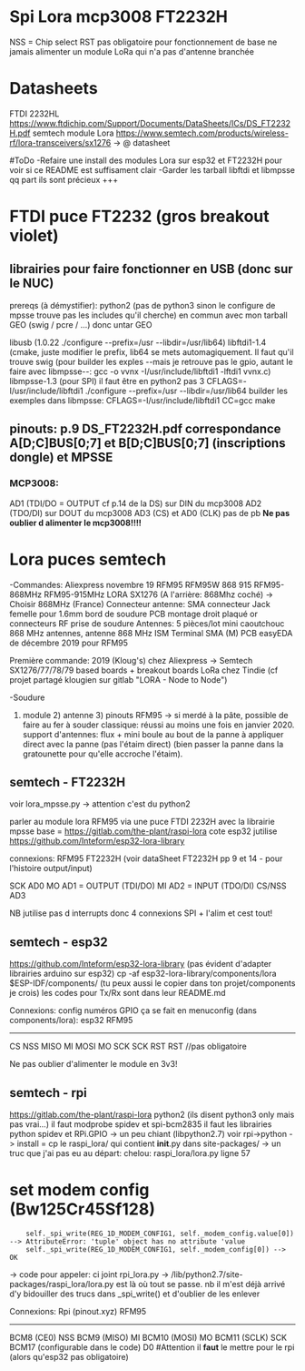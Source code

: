  # Spi Lora mcp3008 FT2232H 

NSS = Chip select
RST pas obligatoire pour fonctionnement de base
ne jamais alimenter un module LoRa qui n'a pas d'antenne branchée

# Datasheets
FTDI 2232HL https://www.ftdichip.com/Support/Documents/DataSheets/ICs/DS_FT2232H.pdf
semtech module Lora https://www.semtech.com/products/wireless-rf/lora-transceivers/sx1276 -> @ datasheet


#ToDo
-Refaire une install des modules Lora sur esp32 et FT2232H pour voir si ce README est suffisament clair
-Garder les tarball libftdi et libmpsse qq part ils sont précieux +++
	

	






# FTDI puce FT2232 (gros breakout violet)
## librairies pour faire fonctionner en USB (donc sur le NUC)
prereqs (à démystifier):
	python2 (pas de python3 sinon le configure de mpsse trouve pas les includes qu'il cherche)
	en commun avec mon tarball GEO (swig / pcre / ...) donc untar GEO

libusb (1.0.22 ./configure --prefix=/usr --libdir=/usr/lib64)
libftdi1-1.4 (cmake, juste modifier le prefix, lib64 se mets automagiquement. Il faut qu'il trouve swig
	(pour builder les exples --mais je retrouve pas le gpio, autant le faire avec libmpsse--: gcc -o vvnx -I/usr/include/libftdi1 -lftdi1 vvnx.c)
libmpsse-1.3 (pour SPI)
	il faut être en python2 pas 3
	CFLAGS=-I/usr/include/libftdi1 ./configure --prefix=/usr --libdir=/usr/lib64
	builder les exemples dans libmpsse: CFLAGS=-I/usr/include/libftdi1 CC=gcc make



## pinouts: p.9 DS_FT2232H.pdf correspondance A[D;C]BUS[0;7] et B[D;C]BUS[0;7] (inscriptions dongle) et MPSSE
### MCP3008:
AD1 (TDI/DO = OUTPUT cf p.14 de la DS) sur DIN du mcp3008
AD2 (TDO/DI) sur DOUT du mcp3008
AD3 (CS) et AD0 (CLK) pas de pb
****Ne pas oublier d alimenter le mcp3008!!!!****

# Lora puces semtech 

-Commandes: 
Aliexpress novembre 19
	RFM95 RFM95W 868 915 RFM95-868MHz RFM95-915MHz LORA SX1276 (A l'arrière: 868Mhz coché) -> Choisir 868MHz (France)
	Connecteur antenne: SMA connecteur Jack femelle pour 1.6mm bord de soudure PCB montage droit plaqué or connecteurs RF prise de soudure
	Antennes: 5 pièces/lot mini caoutchouc 868 MHz antennes, antenne 868 MHz ISM Terminal SMA (M)
PCB easyEDA de décembre 2019 pour RFM95

Première commande: 2019 (Kloug's) chez Aliexpress -> Semtech SX1276/77/78/79 based boards + breakout boards LoRa chez Tindie (cf projet partagé klougien sur gitlab "LORA - Node to Node")

-Soudure
1) module 2) antenne 3) pinouts
RFM95 -> si merdé à la pâte, possible de faire au fer à souder classique: réussi au moins une fois en janvier 2020. 
support d'antennes: flux + mini boule au bout de la panne à appliquer direct avec la panne (pas l'étaim direct) (bien passer la panne dans la gratounette pour qu'elle accroche l'étaim).


## semtech - FT2232H
voir lora_mpsse.py -> attention c'est du python2

parler au module lora RFM95 via une puce FTDI 2232H avec la librairie mpsse
base = https://gitlab.com/the-plant/raspi-lora
cote esp32 jutilise https://github.com/Inteform/esp32-lora-library

connexions: 
RFM95			FT2232H (voir dataSheet FT2232H pp 9 et 14 - pour l'histoire output/input)

SCK				AD0
MO  			AD1 = OUTPUT (TDI/DO) 
MI 				AD2 = INPUT (TDO/DI)
CS/NSS 			AD3

NB jutilise pas d interrupts donc 4 connexions SPI + l'alim et cest tout!

## semtech - esp32 
https://github.com/Inteform/esp32-lora-library (pas évident d'adapter librairies arduino sur esp32)
	cp -af esp32-lora-library/components/lora $ESP-IDF/components/  (tu peux aussi le copier dans ton projet/components je crois)
	les codes pour Tx/Rx sont dans leur README.md

Connexions:
config numéros GPIO ça se fait en menuconfig (dans components/lora):
esp32	RFM95
-----	-----
CS		NSS
MISO	MI
MOSI	MO
SCK		SCK
RST		RST //pas obligatoire

Ne pas oublier d'alimenter le module en 3v3! 


## semtech - rpi 
https://gitlab.com/the-plant/raspi-lora
python2 (ils disent python3 only mais pas vrai...)
il faut modprobe spidev et spi-bcm2835
il faut les librairies python spidev et RPi.GPIO -> un peu chiant (libpython2.7) voir rpi->python
-> install = cp le raspi_lora/ qui contient __init__.py dans site-packages/ 
-> un truc que j'ai pas eu au départ: chelou: 
 raspi_lora/lora.py ligne 57
 # set modem config (Bw125Cr45Sf128)                                                      
        self._spi_write(REG_1D_MODEM_CONFIG1, self._modem_config.value[0]) --> AttributeError: 'tuple' object has no attribute 'value
		self._spi_write(REG_1D_MODEM_CONFIG1, self._modem_config[0]) --> OK
-> code pour appeler: ci joint rpi_lora.py
-> /lib/python2.7/site-packages/raspi_lora/lora.py est là où tout se passe. nb il m'est déjà arrivé d'y bidouiller des trucs dans _spi_write() et d'oublier de les enlever

        


Connexions:
Rpi	(pinout.xyz)					RFM95
-----								-----
BCM8 (CE0)							NSS
BCM9 (MISO)							MI
BCM10 (MOSI)						MO
BCM11 (SCLK)						SCK
BCM17 (configurable dans le code)	D0	#Attention il **faut** le mettre pour le rpi (alors qu'esp32 pas obligatoire)





